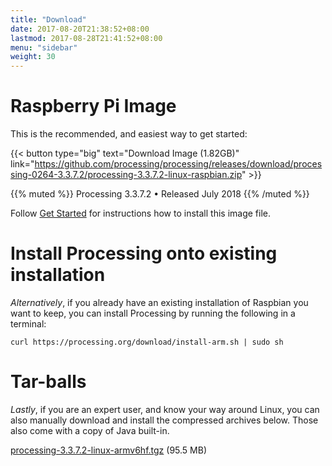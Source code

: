 ```yaml
---
title: "Download"
date: 2017-08-20T21:38:52+08:00
lastmod: 2017-08-28T21:41:52+08:00
menu: "sidebar"
weight: 30
---
```


# Raspberry Pi Image

This is the recommended, and easiest way to get started:

{{< button type="big" text="Download Image (1.82GB)" link="https://github.com/processing/processing/releases/download/processing-0264-3.3.7.2/processing-3.3.7.2-linux-raspbian.zip" >}}


{{% muted %}}
Processing 3.3.7.2 • Released July 2018
{{% /muted %}}


Follow [Get Started](../get-started) for instructions how to install this image file.

# Install Processing onto existing installation

_Alternatively_, if you already have an existing installation of Raspbian you want to keep, you can install Processing by running the following in a terminal:

```shell
curl https://processing.org/download/install-arm.sh | sudo sh
```


# Tar-balls

_Lastly_, if you are an expert user, and know your way around Linux, you can also manually download and install the compressed archives below. Those also come with a copy of Java built-in.

[processing-3.3.7.2-linux-armv6hf.tgz](https://github.com/processing/processing/releases/download/processing-0264-3.3.7.2/processing-3.3.7.2-linux-armv6hf.tgz) (95.5 MB)
